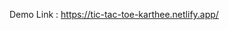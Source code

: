 Demo Link : <a href='https://tic-tac-toe-karthee.netlify.app'>https://tic-tac-toe-karthee.netlify.app/</a>
